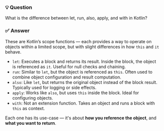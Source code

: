 ### 💡 Question
What is the difference between let, run, also, apply, and with in Kotlin?

### ✅ Answer
These are Kotlin’s scope functions — each provides a way to operate on objects within a limited scope, but with slight differences in how `this` and `it` behave.

- `let`: Executes a block and returns its result. Inside the block, the object is referenced as `it`. Useful for null checks and chaining.
- `run`: Similar to `let`, but the object is referenced as `this`. Often used to combine object configuration and result computation.
- `also`: Like `let`, but returns the original object instead of the block result. Typically used for logging or side effects.
- `apply`: Works like `also`, but uses `this` inside the block. Ideal for configuring objects.
- `with`: Not an extension function. Takes an object and runs a block with `this` as context.

Each one has its use-case — it's about **how you reference the object**, and **what you want to return**.



